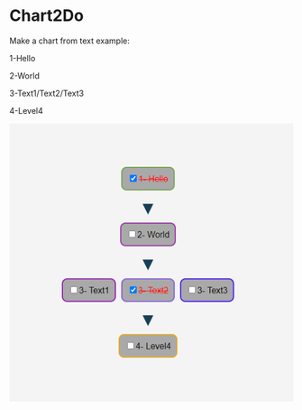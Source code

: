 # Chart2Do
Make a chart from text 
example:

1-Hello

2-World

3-Text1/Text2/Text3

4-Level4

![Image Description](sch.PNG)
